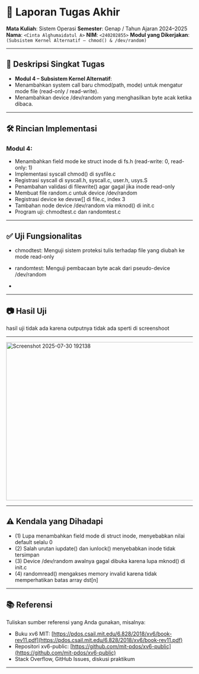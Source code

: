 # 📝 Laporan Tugas Akhir

**Mata Kuliah**: Sistem Operasi
**Semester**: Genap / Tahun Ajaran 2024–2025
**Nama**: `<Cinta Alghumaidatul A>`
**NIM**: `<240202855>`
**Modul yang Dikerjakan**:
`(Subsistem Kernel Alternatif – chmod() & /dev/random)`

---

## 📌 Deskripsi Singkat Tugas

* **Modul 4 – Subsistem Kernel Alternatif**:
* Menambahkan system call baru chmod(path, mode) untuk mengatur mode file (read-only / read-write).
* Menambahkan device /dev/random yang menghasilkan byte acak ketika dibaca.
---

## 🛠️ Rincian Implementasi

### Modul 4:

* Menambahkan field mode ke struct inode di fs.h (read-write: 0, read-only: 1)
* Implementasi syscall chmod() di sysfile.c
* Registrasi syscall di syscall.h, syscall.c, user.h, usys.S
* Penambahan validasi di filewrite() agar gagal jika inode read-only
* Membuat file random.c untuk device /dev/random
* Registrasi device ke devsw[] di file.c, index 3
* Tambahan node device /dev/random via mknod() di init.c
* Program uji: chmodtest.c dan randomtest.c

---

## ✅ Uji Fungsionalitas

* chmodtest: Menguji sistem proteksi tulis terhadap file yang diubah ke mode read-only

* randomtest: Menguji pembacaan byte acak dari pseudo-device /dev/random
* 
---

## 📷 Hasil Uji

hasil uji tidak ada karena outputnya tidak ada sperti di screenshoot

---
<img width="988" height="427" alt="Screenshot 2025-07-30 192138" src="https://github.com/user-attachments/assets/98c817e4-e3ab-4081-b2fb-6ee25fd34059" />

---

## ⚠️ Kendala yang Dihadapi

* (1) Lupa menambahkan field mode di struct inode, menyebabkan nilai default selalu 0
* (2) Salah urutan iupdate() dan iunlock() menyebabkan inode tidak tersimpan
* (3) Device /dev/random awalnya gagal dibuka karena lupa mknod() di init.c
* (4) randomread() mengakses memory invalid karena tidak memperhatikan batas array dst[n]

---

## 📚 Referensi

Tuliskan sumber referensi yang Anda gunakan, misalnya:

* Buku xv6 MIT: [https://pdos.csail.mit.edu/6.828/2018/xv6/book-rev11.pdf](https://pdos.csail.mit.edu/6.828/2018/xv6/book-rev11.pdf)
* Repositori xv6-public: [https://github.com/mit-pdos/xv6-public](https://github.com/mit-pdos/xv6-public)
* Stack Overflow, GitHub Issues, diskusi praktikum

---

